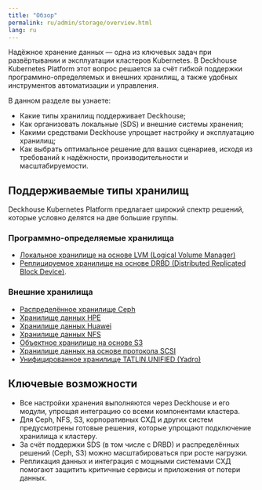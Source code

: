 ```yaml
---
title: "Обзор"
permalink: ru/admin/storage/overview.html
lang: ru
---
```


Надёжное хранение данных — одна из ключевых задач при развёртывании и эксплуатации кластеров Kubernetes. В Deckhouse Kubernetes Platform этот вопрос решается за счёт гибкой поддержки программно-определяемых и внешних хранилищ, а также удобных инструментов автоматизации и управления.

В данном разделе вы узнаете:
- Какие типы хранилищ поддерживает Deckhouse;
- Как организовать локальные (SDS) и внешние системы хранения;
- Какими средствами Deckhouse упрощает настройку и эксплуатацию хранилищ;
- Как выбрать оптимальное решение для ваших сценариев, исходя из требований к надёжности, производительности и масштабируемости.

## Поддерживаемые типы хранилищ

Deckhouse Kubernetes Platform предлагает широкий спектр решений, которые условно делятся на две большие группы.

### Программно-определяемые хранилища

- [Локальное хранилище на основе LVM (Logical Volume Manager)](../storage/sds/lvm-local.html)
- [Реплицируемое хранилище на основе DRBD (Distributed Replicated Block Device)](../storage/sds/lvm-replicated.html).

### Внешние хранилища

- [Распределённое хранилище Ceph](../storage/external/ceph.html)
- [Хранилище данных HPE](../storage/external/hpe.html)
- [Хранилище данных Huawei](../storage/external/huawei.html)
- [Хранилище данных NFS](../storage/external/nfs.html)
- [Объектное хранилище на основе S3](../storage/external/s3.html)
- [Хранилище данных на основе протокола SCSI](../storage/external/scsi.html)
- [Унифицированное хранилище TATLIN.UNIFIED (Yadro)](../storage/external/yadro.html)

## Ключевые возможности

- Все настройки хранения выполняются через Deckhouse и его модули, упрощая интеграцию со всеми компонентами кластера.
- Для Ceph, NFS, S3, корпоративных СХД и других систем предусмотрены готовые решения, которые упрощают подключение хранилища к кластеру.
- За счёт поддержки SDS (в том числе с DRBD) и распределённых решений (Ceph, S3) можно масштабироваться при росте нагрузки.
- Репликация данных и интеграция с мощными системами СХД помогают защитить критичные сервисы и приложения от потери данных.
